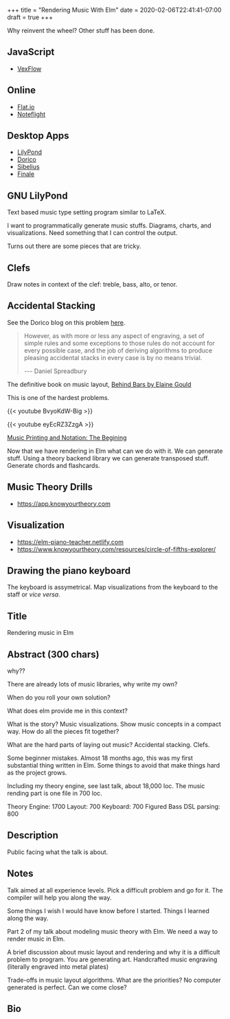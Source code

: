 +++
title = "Rendering Music With Elm"
date = 2020-02-06T22:41:41-07:00
draft = true
+++

Why reinvent the wheel? Other stuff has been done.

## JavaScript

- [VexFlow](http://www.vexflow.com/)

## Online

- [Flat.io](https://flat.io)
- [Noteflight](https://www.noteflight.com/)


## Desktop Apps

- [LilyPond](http://lilypond.org/)
- [Dorico](https://www.steinberg.net/en/shop/dorico.html)
- [Sibelius](https://www.avid.com/sibelius)
- [Finale](https://www.finalemusic.com)

## GNU LilyPond

Text based music type setting program similar to LaTeX.

I want to programmatically generate music stuffs. Diagrams, charts, and visualizations. Need something that I can control the output.

Turns out there are some pieces that are tricky.

## Clefs

Draw notes in context of the clef: treble, bass, alto, or tenor.

## Accidental Stacking

See the Dorico blog on this problem [here](https://blog.dorico.com/2014/03/development-diary-part-six/).

> However, as with more or less any aspect of engraving, a set of simple rules and some exceptions to those rules do not account for every possible case, and the job of deriving algorithms to produce pleasing accidental stacks in every case is by no means trivial.
>
> --- Daniel Spreadbury

The definitive book on music layout, [Behind Bars by Elaine Gould](https://www.amazon.com/Behind-Bars-Definitive-Guide-Notation/dp/0571514561)

This is one of the hardest problems.

{{< youtube BvyoKdW-Big >}}

{{< youtube eyEcRZ3ZzgA >}}

[Music Printing and Notation: The Begining](https://youtu.be/LQP8KEldS-U)

Now that we have rendering in Elm what can we do with it. We can generate stuff. Using a theory backend library we can generate transposed stuff. Generate chords and flashcards.

## Music Theory Drills

- https://app.knowyourtheory.com

## Visualization

- https://elm-piano-teacher.netlify.com
- https://www.knowyourtheory.com/resources/circle-of-fifths-explorer/

## Drawing the piano keyboard

The keyboard is assymetrical. Map visualizations from the keyboard to the staff or *vice versa*.

## Title

Rendering music in Elm

## Abstract (300 chars)

why??

There are already lots of music libraries, why write my own?

When do you roll your own solution?

What does elm provide me in this context?

What is the story? Music visualizations. Show music concepts in a compact way. How do all the pieces fit together?

What are the hard parts of laying out music? Accidental stacking. Clefs.

Some beginner mistakes. Almost 18 months ago, this was my first substantial thing written in Elm. Some things to avoid that make things hard as the project grows.

Including my theory engine, see last talk, about 18,000 loc. The music rending part is one file in 700 loc.

Theory Engine: 1700
Layout: 700
Keyboard: 700
Figured Bass DSL parsing: 800

## Description

Public facing what the talk is about.

## Notes

Talk aimed at all experience levels. Pick a difficult problem and go for it. The compiler will help you along the way.

Some things I wish I would have know before I started. Things I learned along the way. 

Part 2 of my talk about modeling music theory with Elm. We need a way to render music in Elm.

A brief discussion about music layout and rendering and why it is a difficult problem to program. You are generating art. Handcrafted music engraving (literally engraved into metal plates)

Trade-offs in music layout algorithms. What are the priorities? No computer generated is perfect. Can we come close?

## Bio
